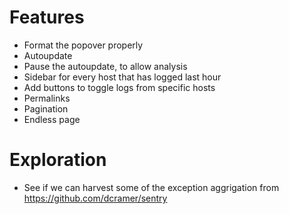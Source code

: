 

# Features
* Format the popover properly
* Autoupdate
* Pause the autoupdate, to allow analysis
* Sidebar for every host that has logged last hour
 * Add buttons to toggle logs from specific hosts
* Permalinks
* Pagination
* Endless page

# Exploration #
* See if we can harvest some of the exception aggrigation from https://github.com/dcramer/sentry

